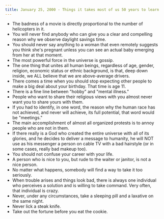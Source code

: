 ```yaml
---
title: January 25, 2000 - Things it takes most of us 50 years to learn
---
```

- The badness of a movie is directly proportional to the number of helicopters in it.
- You will never find anybody who can give you a clear and compelling reason why we observe daylight savings time.
- You should never say anything to a woman that even remotely suggests you think she's pregnant unless you can see an actual baby emerging from her at that moment.
- The most powerful force in the universe is gossip.
- The one thing that unites all human beings, regardless of age, gender, religion, economic status or ethnic background, is that, deep down inside, we ALL believe that we are above-average drivers.
- There comes a time when you should stop expecting other people to make a big deal about your birthday. That time is age 11.
- There is a fine line between "hobby" and "mental illness."
- People who want to share their religious views with you almost never want you to share yours with them.
- If you had to identify, in one word, the reason why the human race has not achieved, and never will achieve, its full potential, that word would be "meetings."
- The main accomplishment of almost all organized protests is to annoy people who are not in them.
- If there really is a God who created the entire universe with all of its glories, and he decides to deliver a message to humanity, he will NOT use as his messenger a person on cable TV with a bad hairstyle (or in some cases, really bad makeup too).
- You should not confuse your career with your life.
- A person who is nice to you, but rude to the waiter or janitor, is not a nice person.
- No matter what happens, somebody will find a way to take it too seriously.
- When trouble arises and things look bad, there is always one individual who perceives a solution and is willing to take command. Very often, that individual is crazy.
- Never, under any circumstances, take a sleeping pill and a laxative on the same night.
- Never lick a steak knife.
- Take out the fortune before you eat the cookie.